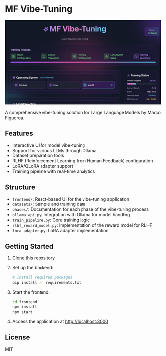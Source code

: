 # MF Vibe-Tuning

![MF Vibe Tuning](mf-vibe-tuning.png)

A comprehensive vibe-tuning solution for Large Language Models by Marco Figueroa.

## Features

- Interactive UI for model vibe-tuning
- Support for various LLMs through Ollama
- Dataset preparation tools
- RLHF (Reinforcement Learning from Human Feedback) configuration
- LoRA/QLoRA adapter support
- Training pipeline with real-time analytics

## Structure

- `frontend/`: React-based UI for the vibe-tuning application
- `datasets/`: Sample and training data
- `phases/`: Documentation for each phase of the vibe-tuning process
- `ollama_api.py`: Integration with Ollama for model handling
- `train_pipeline.py`: Core training logic
- `rlhf_reward_model.py`: Implementation of the reward model for RLHF
- `lora_adapter.py`: LoRA adapter implementation

## Getting Started

1. Clone this repository
2. Set up the backend:

   ```bash
   # Install required packages
   pip install -r requirements.txt
   ```

3. Start the frontend:

   ```bash
   cd frontend
   npm install
   npm start
   ```

4. Access the application at [http://localhost:3000](http://localhost:3000)

## License

MIT
